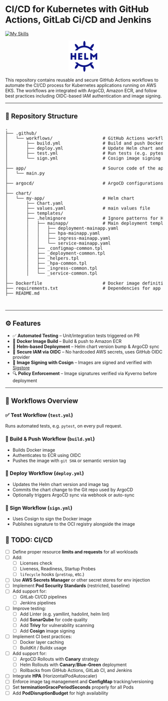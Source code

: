 # CI/CD for Kubernetes with GitHub Actions, GitLab Ci/CD and Jenkins
[![My Skills](https://skillicons.dev/icons?i=kubernetes,githubactions,jenkins,gitlab&perline=5)](https://skillicons.dev) 

<p align="center">
  <img src="https://github.com/cncf/artwork/blob/main/projects/helm/icon/color/helm-icon-color.png?raw=true" width="100" alt="Helm Logo" />
</p>

This repository contains reusable and secure GitHub Actions workflows to automate the CI/CD process for Kubernetes applications running on AWS EKS. The workflows are integrated with ArgoCD, Amazon ECR, and follow best practices including OIDC-based IAM authentication and image signing.


---

## 📁 Repository Structure

<pre>
.
├── .github/
│   └── workflows/                   # GitHub Actions workflows
│       ├── build.yml                # Build and push Docker image to Amazon ECR
│       ├── deploy.yml               # Update Helm chart and sync ArgoCD app
│       ├── test.yml                 # Run tests (e.g. pytest)
│       └── sign.yml                 # Cosign image signing
│
├── app/                             # Source code of the application (e.g. Python app)
│   └── main.py
│
├── argocd/                          # ArgoCD configurations (optional, if populated later)
│
├── chart/
│   └── my-app/                      # Helm chart
│       ├── Chart.yaml
│       ├── values.yaml              # main values file
│       ├── templates/
│       ├── .helmignore              # Ignore patterns for Helm
│       │   ├── mainapp/             # Main deployment templates
│       │   │   ├── deployment-mainapp.yaml
│       │   │   ├── hpa-mainapp.yaml
│       │   │   ├── ingress-mainapp.yaml
│       │   │   └── service-mainapp.yaml
│       │   ├── _configmap-common.tpl
│       │   ├── _deployment-common.tpl
│       │   ├── _helpers.tpl
│       │   ├── _hpa-common.tpl
│       │   ├── _ingress-common.tpl
│       │   └── _service-common.tpl
│
├── Dockerfile                       # Docker image definition
├── requirements.txt                 # Dependencies for app (Python)
├── README.md


</pre>

---

## ⚙️ Features

- ✅ **Automated Testing** – Unit/integration tests triggered on PR
- 🐳 **Docker Image Build** – Build & push to Amazon ECR
- 🚀 **Helm-based Deployment** – Helm chart version bump & ArgoCD sync
- 🔐 **Secure IAM via OIDC** – No hardcoded AWS secrets, uses GitHub OIDC provider
- 🔏 **Image Signing with Cosign** – Images are signed and verified with [Sigstore](https://www.sigstore.dev/)
- 🔍 **Policy Enforcement** – Image signatures verified via Kyverno before deployment

---

## 🔄 Workflows Overview

### ✅ Test Workflow (`test.yml`)

Runs automated tests, e.g. `pytest`, on every pull request.

### 🐳 Build & Push Workflow (`build.yml`)

- Builds Docker image  
- Authenticates to ECR using OIDC  
- Pushes the image with `git SHA` or semantic version tag

### 🚀 Deploy Workflow (`deploy.yml`)

- Updates the Helm chart version and image tag  
- Commits the chart change to the Git repo used by ArgoCD  
- Optionally triggers ArgoCD sync via webhook or auto-sync

### 🔏 Sign Workflow (`sign.yml`)

- Uses Cosign to sign the Docker image  
- Publishes signature to the OCI registry alongside the image

## 📌 TODO: CI/CD

- [ ] Define proper resource **limits and requests** for all workloads
- [ ] Add:
  - [ ] Licenses check
  - [ ] Liveness, Readiness, Startup Probes
  - [ ] `lifecycle` hooks (`preStop`, etc.)
- [ ] Use **AWS Secrets Manager** or other secret stores for env injection
- [ ] Implement **Pod Security Standards** (restricted, baseline)
- [ ] Add support for:
  - [ ] GitLab CI/CD pipelines
  - [ ] Jenkins pipelines
- [ ] Improve testing:
  - [ ] Add Linter (e.g. yamllint, hadolint, helm lint)
  - [ ] Add **SonarQube** for code quality
  - [ ] Add **Trivy** for vulnerability scanning
  - [ ] Add **Cosign** image signing
- [ ] Implement CI best practices:
  - [ ] Docker layer caching
  - [ ] BuildKit / Buildx usage
- [ ] Add support for:
  - [ ] ArgoCD Rollouts with **Canary** strategy
  - [ ] Helm Rollouts with **Canary**/**Blue-Green** deployment
  - [ ] Rollbacks from GitHub Actions, GitLab CI, and Jenkins
- [ ] Integrate **HPA** (HorizontalPodAutoscaler) 
- [ ] Enforce image tag management and **ConfigMap** tracking/versioning
- [ ] Set **terminationGracePeriodSeconds** properly for all Pods
- [ ] Add **PodDisruptionBudget** for high availability
